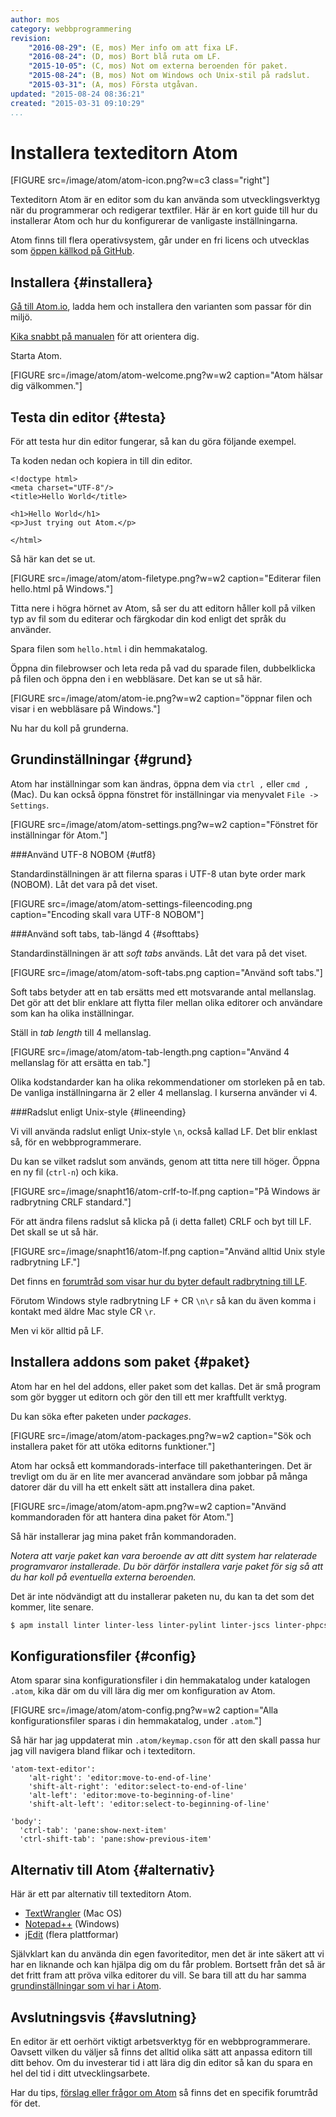 ```yaml
---
author: mos
category: webbprogrammering
revision:
    "2016-08-29": (E, mos) Mer info om att fixa LF.
    "2016-08-24": (D, mos) Bort blå ruta om LF.
    "2015-10-05": (C, mos) Not om externa beroenden för paket.
    "2015-08-24": (B, mos) Not om Windows och Unix-stil på radslut.
    "2015-03-31": (A, mos) Första utgåvan.
updated: "2015-08-24 08:36:21"
created: "2015-03-31 09:10:29"
...
```

Installera texteditorn Atom
==================================

[FIGURE src=/image/atom/atom-icon.png?w=c3 class="right"]

Texteditorn Atom är en editor som du kan använda som utvecklingsverktyg när du programmerar och redigerar textfiler. Här är en kort guide till hur du installerar Atom och hur du konfigurerar de vanligaste inställningarna.

<!--more-->

Atom finns till flera operativsystem, går under en fri licens och utvecklas som [öppen källkod på GitHub](https://github.com/atom).



Installera {#installera}
--------------------------------------

[Gå till Atom.io](https://atom.io), ladda hem och installera den varianten som passar för din miljö.

[Kika snabbt på manualen](https://atom.io/docs) för att orientera dig.

Starta Atom.

[FIGURE src=/image/atom/atom-welcome.png?w=w2 caption="Atom hälsar dig välkommen."]



Testa din editor {#testa}
--------------------------------------

För att testa hur din editor fungerar, så kan du göra följande exempel.

Ta koden nedan och kopiera in till din editor.

```text
<!doctype html>
<meta charset="UTF-8"/>
<title>Hello World</title>

<h1>Hello World</h1>
<p>Just trying out Atom.</p>

</html>
```

Så här kan det se ut.

[FIGURE src=/image/atom/atom-filetype.png?w=w2 caption="Editerar filen hello.html på Windows."]

Titta nere i högra hörnet av Atom, så ser du att editorn håller koll på vilken typ av fil som du editerar och färgkodar din kod enligt det språk du använder.

Spara filen som `hello.html` i din hemmakatalog.

Öppna din filebrowser och leta reda på vad du sparade filen, dubbelklicka på filen och öppna den i en webbläsare. Det kan se ut så här.

[FIGURE src=/image/atom/atom-ie.png?w=w2 caption="öppnar filen och visar i en webbläsare på Windows."]

Nu har du koll på grunderna.



Grundinställningar {#grund}
--------------------------------------

Atom har inställningar som kan ändras, öppna dem via `ctrl ,` eller `cmd ,` (Mac). Du kan också öppna fönstret för inställningar via menyvalet `File -> Settings`.

[FIGURE src=/image/atom/atom-settings.png?w=w2 caption="Fönstret för inställningar för Atom."]



###Använd UTF-8 NOBOM {#utf8}

Standardinställningen är att filerna sparas i UTF-8 utan byte order mark (NOBOM). Låt det vara på det viset.

[FIGURE src=/image/atom/atom-settings-fileencoding.png caption="Encoding skall vara UTF-8 NOBOM"]



###Använd soft tabs, tab-längd 4 {#softtabs}

Standardinställningen är att *soft tabs* används. Låt det vara på det viset.

[FIGURE src=/image/atom/atom-soft-tabs.png caption="Använd soft tabs."]

Soft tabs betyder att en tab ersätts med ett motsvarande antal mellanslag. Det gör att det blir enklare att flytta filer mellan olika editorer och användare som kan ha olika inställningar.

Ställ in *tab length* till 4 mellanslag.
 
[FIGURE src=/image/atom/atom-tab-length.png caption="Använd 4 mellanslag för att ersätta en tab."]

Olika kodstandarder kan ha olika rekommendationer om storleken på en tab. De vanliga inställningarna är 2 eller 4 mellanslag. I kurserna använder vi 4.



###Radslut enligt Unix-style {#lineending}

Vi vill använda radslut enligt Unix-style `\n`, också kallad LF. Det blir enklast så, för en webbprogrammerare.

Du kan se vilket radslut som används, genom att titta nere till höger. Öppna en ny fil (`ctrl-n`) och kika.

[FIGURE src=/image/snapht16/atom-crlf-to-lf.png caption="På Windows är radbrytning CRLF standard."]

För att ändra filens radslut så klicka på (i detta fallet) CRLF och byt till LF. Det skall se ut så här.

[FIGURE src=/image/snapht16/atom-lf.png caption="Använd alltid Unix style radbrytning LF."]

Det finns en [forumtråd som visar hur du byter default radbrytning till LF](f/45202).

Förutom Windows style radbrytning LF + CR `\n\r` så kan du även komma i kontakt med äldre Mac style CR `\r`.

Men vi kör alltid på LF.


<!--
[INFO]
**Windows och Unix-stil på radslut**

Om du sitter på Windows så behöver du installera en plugin för att få Unix-stil på dina radslut. Läs följande inlägg i forumet om hur du gör det, "[Unix line-endings i Atom för Windows](t/4438)".
[/INFO]
-->



Installera addons som paket {#paket}
--------------------------------------

Atom har en hel del addons, eller paket som det kallas. Det är små program som gör bygger ut editorn och gör den till ett mer kraftfullt verktyg. 

Du kan söka efter paketen under *packages*.

[FIGURE src=/image/atom/atom-packages.png?w=w2 caption="Sök och installera paket för att utöka editorns funktioner."]

Atom har också ett kommandorads-interface till pakethanteringen. Det är trevligt om du är en lite mer avancerad användare som jobbar på många datorer där du vill ha ett enkelt sätt att installera dina paket.

[FIGURE src=/image/atom/atom-apm.png?w=w2 caption="Använd kommandoraden för att hantera dina paket för Atom."]

Så här installerar jag mina paket från kommandoraden. 

*Notera att varje paket kan vara beroende av att ditt system har relaterade programvaror installerade. Du bör därför installera varje paket för sig så att du har koll på eventuella externa beroenden.*

Det är inte nödvändigt att du installerar paketen nu, du kan ta det som det kommer, lite senare.

```bash
$ apm install linter linter-less linter-pylint linter-jscs linter-phpcs block-travel linter-jshint linter-phpmd linter-csslint linter-pep8 linter-shellcheck linter-htmlhint linter-php linter-xmllint
```



Konfigurationsfiler {#config}
--------------------------------------

Atom sparar sina konfigurationsfiler i din hemmakatalog under katalogen `.atom`, kika där om du vill lära dig mer om konfiguration av Atom.

[FIGURE src=/image/atom/atom-config.png?w=w2 caption="Alla konfigurationsfiler sparas i din hemmakatalog, under `.atom`."]

Så här har jag uppdaterat min `.atom/keymap.cson` för att den skall passa hur jag vill navigera bland flikar och i texteditorn.

```text
'atom-text-editor':
    'alt-right': 'editor:move-to-end-of-line'
    'shift-alt-right': 'editor:select-to-end-of-line'
    'alt-left': 'editor:move-to-beginning-of-line'
    'shift-alt-left': 'editor:select-to-beginning-of-line'

'body':
  'ctrl-tab': 'pane:show-next-item'
  'ctrl-shift-tab': 'pane:show-previous-item'
```



Alternativ till Atom {#alternativ}
--------------------------------------

Här är ett par alternativ till texteditorn Atom.

* [TextWrangler](http://www.barebones.com/products/textwrangler/download.html) (Mac OS)
* [Notepad++](http://notepad-plus-plus.org/download/) (Windows)
* [jEdit](kunskap/installera-en-texteditor-jedit) (flera plattformar)

Självklart kan du använda din egen favoriteditor, men det är inte säkert att vi har en liknande och kan hjälpa dig om du får problem. Bortsett från det så är det fritt fram att pröva vilka editorer du vill. Se bara till att du har samma [grundinställningar som vi har i Atom](#grund).



Avslutningsvis {#avslutning}
--------------------------------------

En editor är ett oerhört viktigt arbetsverktyg för en webbprogrammerare. Oavsett vilken du väljer så finns det alltid olika sätt att anpassa editorn till ditt behov. Om du investerar tid i att lära dig din editor så kan du spara en hel del tid i ditt utvecklingsarbete.

Har du tips, [förslag eller frågor om Atom](t/4054) så finns det en specifik forumtråd för det.
 
